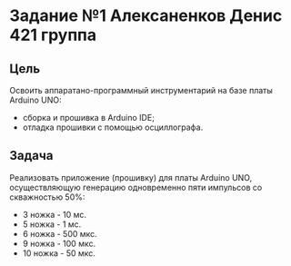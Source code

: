 # Задание №1 Алексаненков Денис 421 группа

## Цель

Освоить аппаратано-программный инструментарий на базе платы Arduino UNO:
* сборка и прошивка в Arduino IDE;
* отладка прошивки с помощью осциллографа.

## Задача

Реализовать приложение (прошивку) для платы Arduino UNO, осуществляющую генерацию одновременно пяти импульсов со скважностью 50%:
- 3 ножка - 10 мс.
- 5 ножка - 1 мс.
- 6 ножка - 500 мкс.
- 9 ножка - 100 мкс.
- 10 ножка - 50 мкс.

